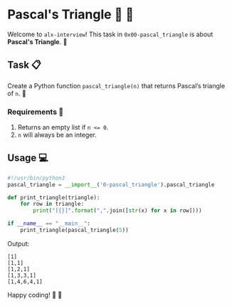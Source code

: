 # Pascal's Triangle :small_red_triangle: :small_red_triangle_down:

Welcome to `alx-interview`! This task in `0x00-pascal_triangle` is about **Pascal's Triangle**. :triangular_ruler:

## Task :clipboard:

Create a Python function `pascal_triangle(n)` that returns Pascal’s triangle of `n`. :snake:

### Requirements :memo:

1. Returns an empty list if `n <= 0`.
2. `n` will always be an integer.

## Usage :computer:

```python
#!/usr/bin/python3
pascal_triangle = __import__('0-pascal_triangle').pascal_triangle

def print_triangle(triangle):
    for row in triangle:
        print("[{}]".format(",".join([str(x) for x in row])))

if __name__ == "__main__":
    print_triangle(pascal_triangle(5))
```

Output:

```shell
[1]
[1,1]
[1,2,1]
[1,3,3,1]
[1,4,6,4,1]
```

Happy coding! :tada: :confetti_ball:

